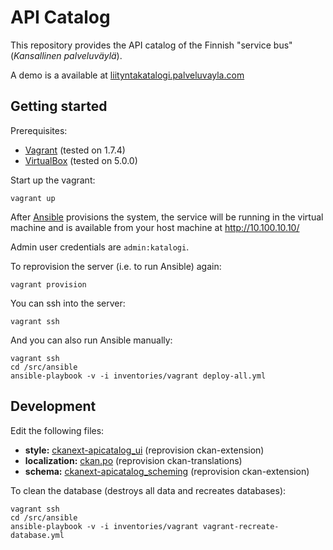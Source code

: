 # API Catalog

This repository provides the API catalog of the Finnish "service bus" (*Kansallinen palveluväylä*).

A demo is a available at [liityntakatalogi.palveluvayla.com](http://liityntakatalogi.palveluvayla.com/)

## Getting started

Prerequisites:

- [Vagrant](https://www.vagrantup.com/) (tested on 1.7.4)
- [VirtualBox](https://www.virtualbox.org/) (tested on 5.0.0)

Start up the vagrant:

    vagrant up

After [Ansible](http://www.ansible.com/) provisions the system, the service will be running in the virtual machine and is available from your host machine at http://10.100.10.10/

Admin user credentials are `admin:katalogi`.

To reprovision the server (i.e. to run Ansible) again:

    vagrant provision

You can ssh into the server:

    vagrant ssh

And you can also run Ansible manually:

    vagrant ssh
    cd /src/ansible
    ansible-playbook -v -i inventories/vagrant deploy-all.yml

## Development

Edit the following files:

- **style:** [ckanext-apicatalog_ui](ckanext/ckanext-apicatalog_ui) (reprovision ckan-extension)
- **localization:** [ckan.po](ansible/roles/ckan-translations/files/ckan.po) (reprovision ckan-translations)
- **schema:** [ckanext-apicatalog_scheming](ckanext/ckanext-apicatalog_scheming/ckanext/apicatalog_scheming/schemas/dataset.json) (reprovision ckan-extension)

To clean the database (destroys all data and recreates databases):

    vagrant ssh
    cd /src/ansible
    ansible-playbook -v -i inventories/vagrant vagrant-recreate-database.yml
